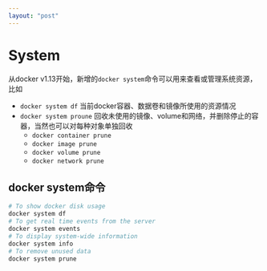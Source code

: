 ```yaml
---
layout: "post"
---
```


# System

从docker v1.13开始，新增的`docker system`命令可以用来查看或管理系统资源，比如

* `docker system df` 当前docker容器、数据卷和镜像所使用的资源情况
* `docker system proune` 回收未使用的镜像、volume和网络，并删除停止的容器，当然也可以对每种对象单独回收
    * `docker container prune`
    * `docker image prune`
    * `docker volume prune`
    * `docker network prune`

## docker system命令

```sh
# To show docker disk usage
docker system df
# To get real time events from the server
docker system events
# To display system-wide information
docker system info
# To remove unused data
docker system prune
```

